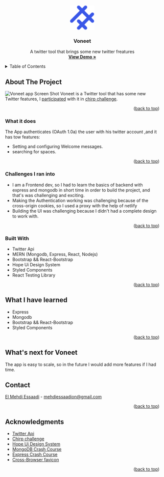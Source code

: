 <div id="top"></div>

<!-- PROJECT LOGO -->
<br />
<div align="center">
  <a href="https://github.com/EL-MEHDI-ESSAADI/Voneet">
    <img src="readmeImages/LogoSymbole.svg" alt="Logo" width="80" height="80">
  </a>

<h3 align="center">Voneet</h3>

  <p align="center">
    A twitter tool that brings some new twitter freatures
    <br />
    <a href="https://voneet.netlify.app/" target="_blank"><strong>View Demo »</strong></a>
    <br />
  </p>
</div>

<!-- TABLE OF CONTENTS -->
<details>
  <summary>Table of Contents</summary>
  <ol>
    <li>
      <a href="#about-the-project">About The Project</a>
      <ul>
        <li><a href="#what-it-does">What it does</a></li>
        <li><a href="#challenges-i-ran-into">Challenges I ran into</a></li>
        <li><a href="#built-with">Built With</a></li>
      </ul>
    </li>
    <li>
      <a href="#what-i-have-learned">What I have learned</a>
    </li>
    <li>
      <a href="#whats-next-for-voneet">What's next for Voneet</a>
    </li>
    <li><a href="#contact">Contact</a></li>
    <li><a href="#acknowledgments">Acknowledgments</a></li>
  </ol>
</details>

<!-- ABOUT THE PROJECT -->

## About The Project

<!-- ![Voneet app Screen Shot][app-screenshot] -->

![Voneet app Screen Shot][app-demo]
Voneet is a Twitter tool that has some new Twitter features, I [participated][chrip-project] with it in [chirp challenge][chirp-challenge-page].

<p align="right">(<a href="#top">back to top</a>)</p>

<!-- What it does -->

### What it does

The App authenticates (OAuth 1.0a) the user with his twitter account ,and it has tow features: 

-  Setting and configuring Welcome messages.
-  searching for spaces.

<p align="right">(<a href="#top">back to top</a>)</p>

### Challenges I ran into

-  I am a Frontend dev, so I had to learn the basics of backend with express and mongodb in short time in order to build the project, and that's was challenging and exciting.
-  Making the Authentication working was challenging because of the cross-origin cookies, so I used a proxy with the help of netlify
-  Building the UI was challenging because I didn't had a complete design to work with.

<p align="right">(<a href="#top">back to top</a>)</p>

### Built With

-  Twitter Api
-  MERN (Mongodb, Express, React, Nodejs)
-  Bootstrap && React-Bootstrap
-  Hope Ui Design System
-  Styled Components
-  React Testing Library

<p align="right">(<a href="#top">back to top</a>)</p>

<!-- What I have learned -->

## What I have learned

-  Express
-  Mongodb
-  Bootstrap && React-Bootstrap
-  Styled Components

<p align="right">(<a href="#top">back to top</a>)</p>

<!--What's next for Voneet -->

## What's next for Voneet
The app is easy to scale, so in the future I would add more features if I had time.

<!-- CONTACT -->

## Contact

[El Mehdi Essaadi](https://www.linkedin.com/in/el-mehdi-essaadi) - mehdiessaadion@gmail.com

<p align="right">(<a href="#top">back to top</a>)</p>

<!-- ACKNOWLEDGMENTS -->

## Acknowledgments

-  [Twitter Api](https://developer.twitter.com/en/docs/twitter-api)
-  [Chirp challenge][chirp-challenge-page]
-  [Hope Ui Design System](https://templates.iqonic.design/hope-ui/react/build/)
-  [MongoDB Crash Course](https://www.youtube.com/watch?v=ofme2o29ngU)
-  [Express Crash Course](https://www.youtube.com/watch?v=SccSCuHhOw0)
-  [Cross-Browser favicon](https://realfavicongenerator.net/)

<p align="right">(<a href="#top">back to top</a>)</p>

<!-- MARKDOWN LINKS & IMAGES -->
<!-- https://www.markdownguide.org/basic-syntax/#reference-style-links -->

[app-screenshot]: readmeImages/appScreenShot.png
[app-demo]: readmeImages/appDemo.gif
[chrip-project]: https://devpost.com/software/voneet?ref_content=my-projects-tab&ref_feature=my_projects
[chirp-challenge-page]: https://chirpdevchallenge.devpost.com/
